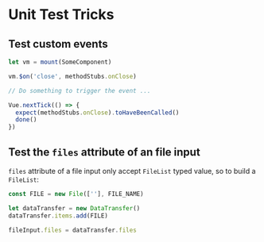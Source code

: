 # Unit Test Tricks

## Test custom events

```js
let vm = mount(SomeComponent)

vm.$on('close', methodStubs.onClose)

// Do something to trigger the event ...

Vue.nextTick(() => {
  expect(methodStubs.onClose).toHaveBeenCalled()
  done()
})
```

## Test the `files` attribute of an file input

`files` attribute of a file input only accept `FileList` typed value, so to build a `FileList`:

```javascript
const FILE = new File([''], FILE_NAME)

let dataTransfer = new DataTransfer()
dataTransfer.items.add(FILE)

fileInput.files = dataTransfer.files
```
